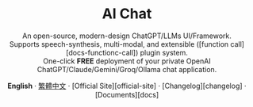 <div align="center"><a name="readme-top"></a>

# AI Chat

An open-source, modern-design ChatGPT/LLMs UI/Framework.<br/>
Supports speech-synthesis, multi-modal, and extensible (\[function call]\[docs-functionc-call]) plugin system.<br/>
One-click **FREE** deployment of your private OpenAI ChatGPT/Claude/Gemini/Groq/Ollama chat application.

**English** · [繁體中文](./README.zh-TW.md) · \[Official Site]\[official-site] · \[Changelog]\[changelog] · \[Documents]\[docs]

<!-- SHIELD GROUP -->

</div>

